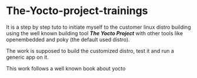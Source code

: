 # The-Yocto-project-trainings

It is a step by step tuto to initiate myself to the customer linux distro building using the well known building tool  ***The Yocto Project*** with other tools like openembedded and poky (the default used distro).

The work is supposed to build the customized distro, test it and run a generic app on it.

This work follows a well known book about yocto
